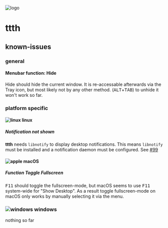 ![logo](https://raw.githubusercontent.com/yafp/ttth/master/.github/images/logo/128x128.png)

# ttth
## known-issues

### general
#### Menubar function: Hide
Hide should hide the current window. It is re-accessable afterwards via the Tray icon, but most likely not by any other method. (<kbd>ALT</kbd>+<kbd>TAB</kbd>) to unhide it won't work so far.


### platform specific

#### ![linux](https://raw.githubusercontent.com/yafp/ttth/master/.github/images/platform/linux_16x16.png) linux
##### Notification not shown
**ttth** needs ```libnotify``` to display desktop notifications. This means ```libnotify``` must be installed and a notification daemon must be configured.
See [#99](https://github.com/yafp/ttth/issues/99)

#### ![apple](https://raw.githubusercontent.com/yafp/ttth/master/.github/images/platform/apple_16x16.png) macOS
##### Function Toggle Fullscreen
<kbd>F11</kbd> should toggle the fullscreen-mode, but macOS seems to use <kbd>F11</kbd> system-wide for "Show Desktop".
As a result toggle fullscreen-mode on macOS only works by manually selecting it via the menu.

### ![windows](https://raw.githubusercontent.com/yafp/ttth/master/.github/images/platform/windows_16x16.png) windows
nothing so far
